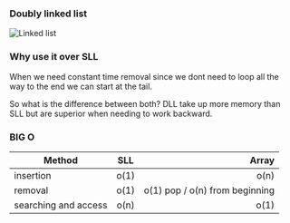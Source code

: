 ### Doubly linked list

![Linked list](https://miro.medium.com/max/1400/1*NC8H9MNtpKthMlrKYnFIbA.gif)

### Why use it over SLL

When we need constant time removal since we dont need to loop all the way to the end we can start at the tail.

So what is the difference between both? DLL take up more memory than SLL but are superior when needing to work backward.

### BIG O

| Method               | SLL  |                          Array |
| -------------------- | :--: | -----------------------------: |
| insertion            | o(1) |                           o(n) |
| removal              | o(1) | o(1) pop / o(n) from beginning |
| searching and access | o(n) |                           o(1) |
